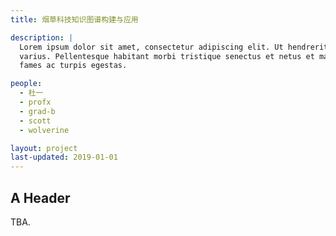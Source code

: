 ```yaml
---
title: 烟草科技知识图谱构建与应用

description: |
  Lorem ipsum dolor sit amet, consectetur adipiscing elit. Ut hendrerit blandit
  varius. Pellentesque habitant morbi tristique senectus et netus et malesuada
  fames ac turpis egestas.

people:
  - 杜一
  - profx
  - grad-b
  - scott
  - wolverine

layout: project
last-updated: 2019-01-01
---
```

## A Header
TBA.
